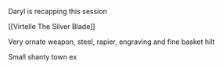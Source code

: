 Daryl is recapping this session

[[Virtelle The Silver Blade]] 

Very ornate weapon, steel, rapier, engraving and fine basket hilt

Small shanty town ex